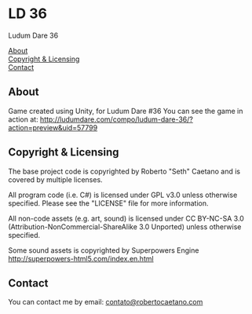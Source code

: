 # LD 36
Ludum Dare 36

[About](#about)  
[Copyright & Licensing](#copyright--licensing)  
[Contact](#contact) 

## About

Game created using Unity, for Ludum Dare #36
You can see the game in action at:
http://ludumdare.com/compo/ludum-dare-36/?action=preview&uid=57799

## Copyright & Licensing

The base project code is copyrighted by Roberto "Seth" Caetano and
is covered by multiple licenses.

All program code (i.e. C#) is licensed under GPL v3.0 unless otherwise
specified.  Please see the "LICENSE" file for more information.

All non-code assets (e.g. art, sound) is licensed under CC BY-NC-SA 3.0
(Attribution-NonCommercial-ShareAlike 3.0 Unported) unless otherwise specified.

Some sound assets is copyrighted by Superpowers Engine
http://superpowers-html5.com/index.en.html

## Contact
You can contact me by email:
    contato@robertocaetano.com
